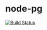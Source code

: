 # node-pg
[![Build Status](https://travis-ci.org/Terahpatrick/node-pg.svg?branch=test-branch)](https://travis-ci.org/Terahpatrick/node-pg)
